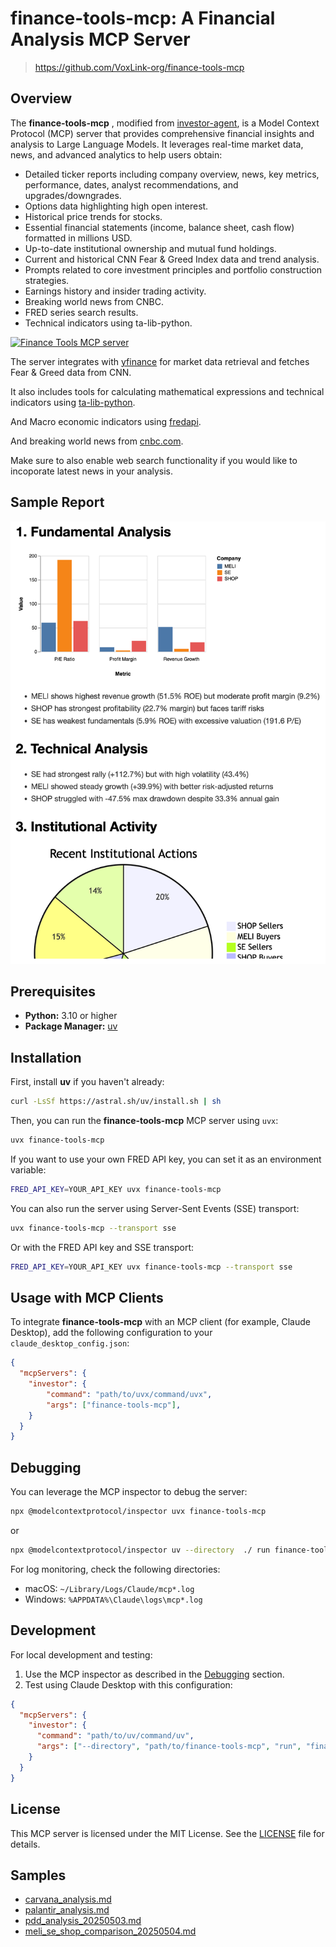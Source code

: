 # finance-tools-mcp: A Financial Analysis MCP Server
> https://github.com/VoxLink-org/finance-tools-mcp

## Overview

The **finance-tools-mcp** , modified from [investor-agent](https://github.com/ferdousbhai/investor-agent), is a Model Context Protocol (MCP) server that provides comprehensive financial insights and analysis to Large Language Models. It leverages real-time market data, news, and advanced analytics to help users obtain:

- Detailed ticker reports including company overview, news, key metrics, performance, dates, analyst recommendations, and upgrades/downgrades.
- Options data highlighting high open interest.
- Historical price trends for stocks.
- Essential financial statements (income, balance sheet, cash flow) formatted in millions USD.
- Up-to-date institutional ownership and mutual fund holdings.
- Current and historical CNN Fear & Greed Index data and trend analysis.
- Prompts related to core investment principles and portfolio construction strategies.
- Earnings history and insider trading activity.
- Breaking world news from CNBC.
- FRED series search results.
- Technical indicators using ta-lib-python.

<a href="https://glama.ai/mcp/servers/@VoxLink-org/finance-tools-mcp">
  <img width="380" height="200" src="https://glama.ai/mcp/servers/@VoxLink-org/finance-tools-mcp/badge" alt="Finance Tools MCP server" />
</a>

The server integrates with [yfinance](https://pypi.org/project/yfinance/) for market data retrieval and fetches Fear & Greed data from CNN.

It also includes tools for calculating mathematical expressions and technical indicators using [ta-lib-python](https://pypi.org/project/ta-lib-python/).

And Macro economic indicators using [fredapi](https://pypi.org/project/fredapi/).

And breaking world news from [cnbc.com](https://www.cnbc.com/).

Make sure to also enable web search functionality if you would like to incoporate latest news in your analysis.

## Sample Report
![alt text](image.png)


## Prerequisites

- **Python:** 3.10 or higher
- **Package Manager:** [uv](https://docs.astral.sh/uv/)

## Installation

First, install **uv** if you haven't already:

```bash
curl -LsSf https://astral.sh/uv/install.sh | sh
```

Then, you can run the **finance-tools-mcp** MCP server using `uvx`:

```bash
uvx finance-tools-mcp
```

If you want to use your own FRED API key, you can set it as an environment variable:

```bash
FRED_API_KEY=YOUR_API_KEY uvx finance-tools-mcp
```

You can also run the server using Server-Sent Events (SSE) transport:

```bash
uvx finance-tools-mcp --transport sse
```

Or with the FRED API key and SSE transport:

```bash
FRED_API_KEY=YOUR_API_KEY uvx finance-tools-mcp --transport sse
```

## Usage with MCP Clients

To integrate **finance-tools-mcp** with an MCP client (for example, Claude Desktop), add the following configuration to your `claude_desktop_config.json`:

```json
{
  "mcpServers": {
    "investor": {
        "command": "path/to/uvx/command/uvx",
        "args": ["finance-tools-mcp"],
    }
  }
}
```

## Debugging

You can leverage the MCP inspector to debug the server:

```bash
npx @modelcontextprotocol/inspector uvx finance-tools-mcp
```

or

```bash
npx @modelcontextprotocol/inspector uv --directory  ./ run finance-tools-mcp
```

For log monitoring, check the following directories:

- macOS: `~/Library/Logs/Claude/mcp*.log`
- Windows: `%APPDATA%\Claude\logs\mcp*.log`

## Development

For local development and testing:

1. Use the MCP inspector as described in the [Debugging](#debugging) section.
2. Test using Claude Desktop with this configuration:

```json
{
  "mcpServers": {
    "investor": {
      "command": "path/to/uv/command/uv",
      "args": ["--directory", "path/to/finance-tools-mcp", "run", "finance-tools-mcp"],
    }
  }
}
```

## License

This MCP server is licensed under the MIT License. See the [LICENSE](LICENSE) file for details.

## Samples
- [carvana_analysis.md](reports/carvana_analysis.md)
- [palantir_analysis.md](reports/palantir_analysis.md)
- [pdd_analysis_20250503.md](reports/pdd_analysis_20250503.md)
- [meli_se_shop_comparison_20250504.md](reports/meli_se_shop_comparison_20250504.md)